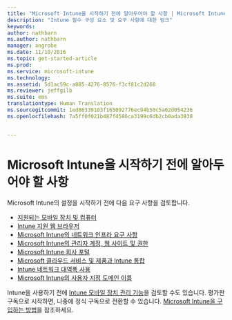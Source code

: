 ```yaml
---
title: "Microsoft Intune을 시작하기 전에 알아두어야 할 사항 | Microsoft Intune"
description: "Intune 필수 구성 요소 및 요구 사항에 대한 링크"
keywords: 
author: nathbarn
ms.author: nathbarn
manager: angrobe
ms.date: 11/10/2016
ms.topic: get-started-article
ms.prod: 
ms.service: microsoft-intune
ms.technology: 
ms.assetid: 5d1ac59c-a885-4276-8576-f3cf81c2d268
ms.reviewer: jeffgilb
ms.suite: ems
translationtype: Human Translation
ms.sourcegitcommit: 1ed86339103f165092776ec94b50c5a02d054236
ms.openlocfilehash: 7a5ff0f021b487f4586ca3199c6db2cb0ada3930


---
```


# <a name="what-to-know-before-you-start-microsoft-intune"></a>Microsoft Intune을 시작하기 전에 알아두어야 할 사항

Microsoft Intune의 설정을 시작하기 전에 다음 요구 사항을 검토합니다.

- [지원되는 모바일 장치 및 컴퓨터](supported-mobile-devices-and-computers.md)
- [Intune 지원 웹 브라우저](supported-web-browsers.md)
- [Microsoft Intune의 네트워크 인프라 요구 사항](network-infrastructure-requirements-for-microsoft-intune.md)
- [Microsoft Intune의 관리자 계정, 웹 사이트 및 권한](administrative-accounts-websites-perms.md)
- [Microsoft Intune 회사 포털](microsoft-intune-company-portal.md)
- [Microsoft 클라우드 서비스 및 제품과 Intune 통합](integration-with-cloud-services.md)
- [Intune 네트워크 대역폭 사용](network-bandwidth-use.md)
- [Microsoft Intune의 사용자 지정 도메인 이름](domain-names-for-microsoft-intune.md)


Intune을 사용하기 전에 [Intune 모바일 장치 관리 기능](/intune/get-started/mobile-device-management-capabilities-in-microsoft-intune)을 검토할 수도 있습니다. 평가판 구독으로 시작하면, 나중에 정식 구독으로 전환할 수 있습니다. [Microsoft Intune을 구입하는 방법](http://www.microsoft.com/en-us/server-cloud/products/microsoft-intune/Purchasing.aspx)을 참조하세요.



<!--HONumber=Nov16_HO2-->


